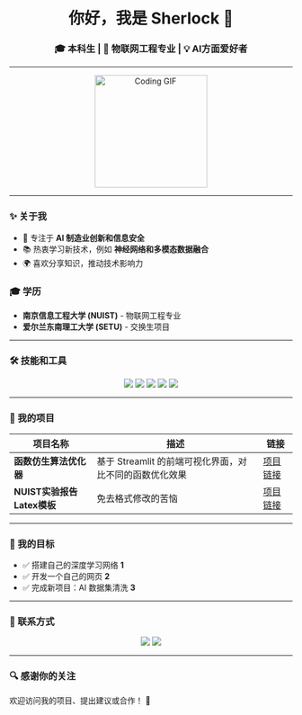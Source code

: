 <h1 align="center">你好，我是 Sherlock 👋</h1>
<h3 align="center">🎓 本科生 | 🚀 物联网工程专业 | 💡 AI方面爱好者</h3>

---

<p align="center">
  <img src="https://media.giphy.com/media/L8K62iTDkzGX6/giphy.gif" width="200" alt="Coding GIF">
</p>

---

### ✨ 关于我
- 🧠 专注于 **AI 制造业创新和信息安全**  
- 📚 热衷学习新技术，例如 **神经网络和多模态数据融合**  
- 🌍 喜欢分享知识，推动技术影响力  

### 🎓 学历
- **南京信息工程大学 (NUIST)** - 物联网工程专业  
- **爱尔兰东南理工大学 (SETU)** - 交换生项目  

---

### 🛠 技能和工具
<p align="center">
  <img src="https://img.shields.io/badge/Python-3776AB?style=for-the-badge&logo=python&logoColor=white">
  <img src="https://img.shields.io/badge/Java-007396?style=for-the-badge&logo=java&logoColor=white">
  <img src="https://img.shields.io/badge/SQL-4479A1?style=for-the-badge&logo=postgresql&logoColor=white">
  <img src="https://img.shields.io/badge/C++-00599C?style=for-the-badge&logo=cplusplus&logoColor=white">
  <img src="https://img.shields.io/badge/Streamlit-FF4B4B?style=for-the-badge&logo=streamlit&logoColor=white">
</p>

---

### 🚀 我的项目
| 项目名称       | 描述                                                                 | 链接                                             |
|----------------|----------------------------------------------------------------------|--------------------------------------------------|
| **函数仿生算法优化器** | 基于 Streamlit 的前端可视化界面，对比不同的函数优化效果                 | [项目链接](https://github.com/Sherlock0129/Stream) |
| **NUIST实验报告Latex模板**          | 免去格式修改的苦恼                                | [项目链接](https://github.com/Sherlock0129/NUISTReportChinese)   |

---

### 🌟 我的目标
- ✅ 搭建自己的深度学习网络 **1**  
- ✅ 开发一个自己的网页 **2**  
- ✅ 完成新项目：AI 数据集清洗 **3**  

---

### 🤝 联系方式
<p align="center">
  <a href="mailto:sherlock@example.com"><img src="https://img.shields.io/badge/Email-D14836?style=for-the-badge&logo=gmail&logoColor=white"></a>
  <a href="#"><img src="https://img.shields.io/badge/微信-WeChat-07C160?style=for-the-badge&logo=wechat&logoColor=white"></a>
</p>

---

### 🔍 感谢你的关注
欢迎访问我的项目、提出建议或合作！ 🙌
